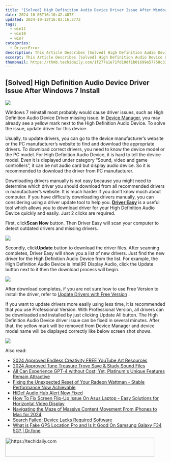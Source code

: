 ```yaml
---
title: "[Solved] High Definition Audio Device Driver Issue After Windows 7 Install"
date: 2024-10-05T16:10:42.407Z
updated: 2024-10-12T16:03:16.277Z
tags:
  - win11
  - win10
  - win7
categories:
  - DriverError
description: This Article Describes [Solved] High Definition Audio Device Driver Issue After Windows 7 Install
excerpt: This Article Describes [Solved] High Definition Audio Device Driver Issue After Windows 7 Install
thumbnail: https://thmb.techidaily.com/1f277a1e71fd10df1b01699e57758c33c523b120ed3c32dedf0e24f515c80068.png
---
```


## [Solved] High Definition Audio Device Driver Issue After Windows 7 Install

![](https://images.drivereasy.com/wp-content/uploads/2017/04/img_58f0b26dd36a4.jpg)

Windows 7 reinstall most probably would cause driver issues, such as High Definition Audio Device Driver missing issue. In [Device Manager](https://tools.techidaily.com/drivereasy/download/), you may already see a yellow mark next to the High Definition Audio Device. To solve the issue, update driver for this device.  
  
Usually, to update drivers, you can go to the device manufacturer’s website or the PC manufacturer’s website to find and download the appropriate drivers. To download correct drivers, you need to know the device model or the PC model. For High Definition Audio Device, it is hard to tell the device model. Even it is displayed under category “Sound, video and game controllers”, it can be not audio card but display audio device. So it is recommended to download the driver from PC manufacturer.  
  
Downloading drivers manually is not easy because you might need to determine which driver you should download from all recommended drivers in manufacturer’s website. It is much harder if you don’t know much about computer. If you have difficulty downloading drivers manually, you can considering using a driver update tool to help you. **[Driver Easy](https://tools.techidaily.com/drivereasy/download/)** is a useful tool which allows you to download driver for your  High Definition Audio Device quickly and easily. Just 2 clicks are required.  
  
 First, click**Scan Now** button. Then Driver Easy will scan your computer to detect outdated drivers and missing drivers.  
  
![](https://images.drivereasy.com/wp-content/uploads/2017/04/img_58f0b2570b98a.png)
  
 Secondly, click**Update** button to download the driver files. After scanning completes, Driver Easy will show you a list of new drivers. Just find the new driver for the High Definition Audio Device from the list. For example, the High Definition Audio Device is Intel(R) Display Audio, click the Update button next to it then the download process will begin.  
  
![](https://images.drivereasy.com/wp-content/uploads/2017/04/img_58f0b289ca3eb.jpg)
  
 After download completes, if you are not sure how to use Free Version to install the driver, refer to [Update Drivers with Free Version](https://tools.techidaily.com/drivereasy/download/) .  
  
 If you want to update drivers more easily using less time, it is recommended that you use Professional Version. With Professional Version, all drivers can be downloaded and installed by just clicking Update All button. The High Definition Audio Device driver issue can be fixed in several minutes. After that, the yellow mark will be removed from Device Manager and device model name will be displayed correctly like below screen shot shows.  
  
![](https://images.drivereasy.com/wp-content/uploads/2016/06/img_57677145514b3.png)

<ins class="adsbygoogle"
     style="display:block"
     data-ad-format="autorelaxed"
     data-ad-client="ca-pub-7571918770474297"
     data-ad-slot="1223367746"></ins>

<ins class="adsbygoogle"
     style="display:block"
     data-ad-client="ca-pub-7571918770474297"
     data-ad-slot="8358498916"
     data-ad-format="auto"
     data-full-width-responsive="true"></ins>

<span class="atpl-alsoreadstyle">Also read:</span>
<div><ul>
<li><a href="https://youtube-clips.techidaily.com/2024-approved-endless-creativity-free-youtube-art-resources/"><u>2024 Approved Endless Creativity FREE YouTube Art Resources</u></a></li>
<li><a href="https://screen-sharing-recording.techidaily.com/2024-approved-tune-treasure-trove-save-and-study-sound-files/"><u>2024 Approved Tune Treasure Trove Save & Study Sound Files</u></a></li>
<li><a href="https://tech-savvy.techidaily.com/1721384507425-all-can-experience-gpt-4-without-cost-yet-platinums-unique-features-remain-attractive/"><u>All Can Experience GPT-4 without Cost; Yet, Platinum's Unique Features Remain Attractive</u></a></li>
<li><a href="https://driver-error.techidaily.com/1721105317336-fixing-the-unexpected-reset-of-your-radeon-wattman-stable-performance-now-achievable/"><u>Fixing the Unexpected Reset of Your Radeon Wattman - Stable Performance Now Achievable</u></a></li>
<li><a href="https://driver-error.techidaily.com/hidef-audio-hub-alert-now-fixed/"><u>HiDef Audio Hub Alert Now Fixed</u></a></li>
<li><a href="https://driver-error.techidaily.com/how-to-fix-screen-flip-up-issue-on-asus-laptop-easy-solutions-for-horizontal-video-display/"><u>How To Fix Screen Flip-Up Issue On Asus Laptop - Easy Solutions for Horizontal Video Display</u></a></li>
<li><a href="https://extra-approaches.techidaily.com/navigating-the-maze-of-massive-content-movement-from-iphones-to-mac-for-2024/"><u>Navigating the Maze of Massive Content Movement From iPhones to Mac for 2024</u></a></li>
<li><a href="https://driver-error.techidaily.com/search-failed-device-lacks-required-software/"><u>Search Failed: Device Lacks Required Software</u></a></li>
<li><a href="https://fake-location.techidaily.com/what-is-fake-gps-location-pro-and-is-it-good-on-samsung-galaxy-f34-5g-drfone-by-drfone-virtual-android/"><u>What is Fake GPS Location Pro and Is It Good On Samsung Galaxy F34 5G? | Dr.fone</u></a></li>
</ul></div>

<!-- affiliate ads begin -->
<a href="https://aligracehair.sjv.io/c/5597632/2135404/19272" target="_top" id="2135404">
  <img src="//a.impactradius-go.com/display-ad/19272-2135404" border="0" alt="https://techidaily.com" width="468" height="60"/>
</a>
<img height="0" width="0" src="https://aligracehair.sjv.io/i/5597632/2135404/19272" style="position:absolute;visibility:hidden;" border="0" />
<!-- affiliate ads end -->

